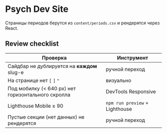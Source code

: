 # Psych Dev Site

Страницы периодов берутся из `content/periods.csv` и рендерятся через React.

## Review checklist

| Проверка                                           | Инструмент                     |
| -------------------------------------------------- | ------------------------------ |
| Сайдбар не дублируется на **каждом** slug-е        | ручной переход                 |
| На странице нет `[` `]` `"`                        | визуально                      |
| Под мобилку (< 640 px) нет горизонтального скролла | DevTools Responsive            |
| Lighthouse Mobile ≥ 90                             | `npm run preview` + Lighthouse |
| Пустые секции (нет данных) не рендерятся           | ручной переход                 |
